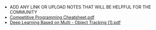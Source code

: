 - ADD ANY LINK OR UPLOAD NOTES THAT WILL BE HELPFUL FOR THE COMMUNITY
- [Competitive Programming Cheatsheet.pdf](https://github.com/abhishekjha812/Hacktoberfest2022/files/9494807/Competitive.Programming.Cheatsheet.pdf)
- [Deep Learning Based on Multi - Object Tracking (1).pdf](https://github.com/abhishekjha812/Hacktoberfest2022/files/9690132/Deep.Learning.Based.on.Multi.-.Object.Tracking.1.pdf)

